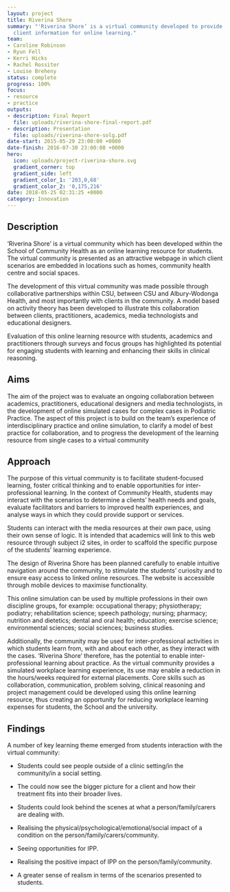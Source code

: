 ```yaml
---
layout: project
title: Riverina Shore
summary: "'Riverina Shore’ is a virtual community developed to provide contextual
  client information for online learning."
team:
- Caroline Robinson
- Ryun Fell
- Kerri Hicks
- Rachel Rossiter
- Louise Breheny
status: complete
progress: 100%
focus:
- resource
- practice
outputs:
- description: Final Report
  file: uploads/riverina-shore-final-report.pdf
- description: Presentation
  file: uploads/riverina-shore-solg.pdf
date-start: 2015-05-29 23:00:00 +0000
date-finish: 2016-07-30 23:00:00 +0000
hero:
  icon: uploads/project-riverina-shore.svg
  gradient_corner: top
  gradient_side: left
  gradient_color_1: '203,0,68'
  gradient_color_2: '0,175,216'
date: 2018-05-25 02:31:25 +0000
category: Innovation
---
```


## Description

‘Riverina Shore’ is a virtual community which has been developed within the School of Community Health as an online learning resource for students. The virtual community is presented as an attractive webpage in which client scenarios are embedded in locations such as homes, community health centre and social spaces.

The development of this virtual community was made possible through collaborative partnerships within CSU, between CSU and Albury-Wodonga Health, and most importantly with clients in the community.  A model based on activity theory has been developed to illustrate this collaboration between clients, practitioners, academics, media technologists and educational designers.

Evaluation of this online learning resource with students, academics and practitioners through surveys and focus groups has highlighted its potential for engaging students with learning and enhancing their skills in clinical reasoning.

## Aims

The aim of the project was to evaluate an ongoing collaboration between academics, practitioners, educational designers and media technologists, in the development of online simulated cases for complex cases in Podiatric Practice. The aspect of this project is to build on the team’s experience of interdisciplinary practice and online simulation, to clarify a model of best practice for collaboration, and to progress the development of the learning resource from single cases to a virtual community

## Approach

The purpose of this virtual community is to facilitate student-focused learning, foster critical thinking and to enable opportunities for inter-professional learning. In the context of Community Health, students may interact with the scenarios to determine a clients’ health needs and goals, evaluate facilitators and barriers to improved health experiences, and analyse ways in which they could provide support or services.

Students can interact with the media resources at their own pace, using their own sense of logic. It is intended that academics will link to this web resource through subject i2 sites, in order to scaffold the specific purpose of the students’ learning experience.

The design of Riverina Shore has been planned carefully to enable intuitive navigation around the community, to stimulate the students’ curiosity and to ensure easy access to linked online resources. The website is accessible through mobile devices to maximise functionality.

This online simulation can be used by multiple professions in their own discipline groups, for example: occupational therapy; physiotherapy; podiatry; rehabilitation science; speech pathology; nursing; pharmacy; nutrition and dietetics; dental and oral health; education; exercise science; environmental sciences; social sciences; business studies.

Additionally, the community may be used for inter-professional activities in which students learn from, with and about each other, as they interact with the cases. ‘Riverina Shore’ therefore, has the potential to enable inter- professional learning about practice. As the virtual community provides a simulated workplace learning experience, its use may enable a reduction in the hours/weeks required for external placements. Core skills such as collaboration, communication, problem solving, clinical reasoning and project management could be developed using this online learning resource, thus creating an opportunity for reducing workplace learning expenses for students, the School and the university.

## Findings

A number of key learning theme emerged from students interaction with the virtual community:

- Students could see people outside of a clinic setting/in the community/in a social setting.

- The could now see the bigger picture for a client and how their treatment fits into their broader lives.

- Students could look behind the scenes at what a person/family/carers are dealing with.
- Realising the physical/psychological/emotional/social impact of a condition on the person/family/carers/community.

- Seeing opportunities for IPP.
- Realising the positive impact of IPP on the person/family/community.

- A greater sense of realism in terms of the scenarios presented to students.
